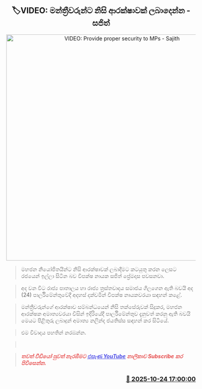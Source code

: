 <p align='center'><b><h2 align='center' title='VIDEO: Provide proper security to MPs - Sajith'>🏷VIDEO: මන්ත්‍රීවරුන්ට නිසි ආරක්ෂාවක් ලබාදෙන්න - සජිත්</h2></b></p>
<p align='center'><img src='https://helakuru.sgp1.cdn.digitaloceanspaces.com/esana/images/lib/sajith-nalinda.jpg' width='600' alt='VIDEO: Provide proper security to MPs - Sajith'></p>

> මහජන නියෝජිතයින්ට නිසි ආරක්ෂාවක් ලබාදීමට කටයුතු කරන ලෙසට රජයෙන් ඉල්ලා සිටින බව විපක්ෂ නායක සජිත් ප්‍රේමදාස පවසනවා.

> අද වන විට රාජ්‍ය පාතාලය හා රාජ්‍ය ත්‍රස්තවාදය සමාජය ගිලගෙන ඇති බවයි අද (24) පාර්ලිමේන්තුවේදී අදහස් දක්වමින් විපක්ෂ නායකවරයා සඳහන් කළේ.

> මන්ත්‍රීවරුන්ගේ ආරක්ෂාව සම්බන්ධයෙන් නිසි තක්සේරුවක් සිදුකර, මහජන ආරක්ෂක අමාත්‍යවරයා විසින් ඉදිරියේදී පාර්ලිමේන්තුව දැනුවත් කරනු ඇති බවයි මෙයට පිළිතුරු ලබාදුන් අමාත්‍ය නලින්ද ජයතිස්ස සඳහන් කර සිටියේ.

> එම විවාදය පහතින් නරඹන්න.

>  

> <span style='color:#e64d4d'><em><span><strong>තවත් වීඩියෝ පුවත් නැරඹීමට </strong></span></em></span><a href='https://youtube.com/@esanamedia?si=UZCWEZmqFcpzlvdV'><span style='color:#4d4de6'><em><span><strong><u>එසැණ YouTube</u></strong></span></em></span></a><span style='color:#e64d4d'><em><span><strong> නාලිකාව Subscribe කර පිවිසෙන්න.</strong></span></em></span>



<h3 align='right'><a href='https://www.helakuru.lk/esana/p/114765/'>📅 2025-10-24 17:00:00</a></h3>
